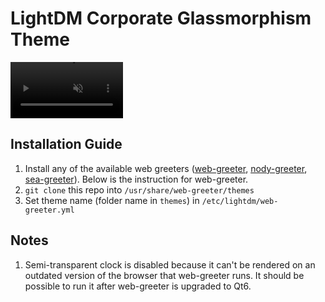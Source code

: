 # LightDM Corporate Glassmorphism Theme

<video src='https://github.com/user-attachments/assets/7e27d011-f7a9-4a40-8243-b74517b0ae44' width=180 muted=true></video>

## Installation Guide
1. Install any of the available web greeters ([web-greeter](https://github.com/JezerM/web-greeter), [nody-greeter](https://github.com/JezerM/nody-greeter), [sea-greeter](https://github.com/JezerM/sea-greeter)). Below is the instruction for web-greeter.
2. `git clone` this repo into `/usr/share/web-greeter/themes`
3. Set theme name (folder name in `themes`) in `/etc/lightdm/web-greeter.yml`

## Notes
1. Semi-transparent clock is disabled because it can't be rendered on an outdated version of the browser that web-greeter runs. It should be possible to run it after web-greeter is upgraded to Qt6.
